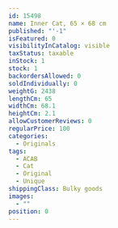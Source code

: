 ```yaml
---
id: 15498
name: Inner Cat, 65 × 68 cm
published: "'-1"
isFeatured: 0
visibilityInCatalog: visible
taxStatus: taxable
inStock: 1
stock: 1
backordersAllowed: 0
soldIndividually: 0
weightG: 2438
lengthCm: 65
widthCm: 68.1
heightCm: 2.1
allowCustomerReviews: 0
regularPrice: 100
categories:
  - Originals
tags:
  - ACAB
  - Cat
  - Original
  - Unique
shippingClass: Bulky goods
images:
  - ""
position: 0
---
```

